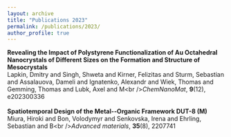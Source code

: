 ```yaml
---
layout: archive
title: "Publications 2023"
permalink: /publications/2023/
author_profile: true
---
```


**Revealing the Impact of Polystyrene Functionalization of Au Octahedral Nanocrystals of Different Sizes on the Formation and Structure of Mesocrystals**<br />Lapkin, Dmitry and Singh, Shweta and Kirner, Felizitas and Sturm, Sebastian and Assalauova, Dameli and Ignatenko, Alexandr and Wiek, Thomas and Gemming, Thomas and Lubk, Axel and M\<br />*ChemNanoMat*, **9**(12), e202300336<br /><br />**Spatiotemporal Design of the Metal--Organic Framework DUT-8 (M)**<br />Miura, Hiroki and Bon, Volodymyr and Senkovska, Irena and Ehrling, Sebastian and B\<br />*Advanced materials*, **35**(8), 2207741<br /><br />